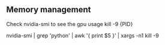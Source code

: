 ## Memory management
Check nvidia-smi to see the gpu usage
kill -9 {PID}

nvidia-smi | grep 'python' | awk '{ print $5 }' | xargs -n1 kill -9